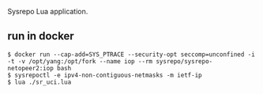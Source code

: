 Sysrepo Lua application.

## run in docker

```
$ docker run --cap-add=SYS_PTRACE --security-opt seccomp=unconfined -i -t -v /opt/yang:/opt/fork --name iop --rm sysrepo/sysrepo-netopeer2:iop bash
$ sysrepoctl -e ipv4-non-contiguous-netmasks -m ietf-ip
$ lua ./sr_uci.lua
```
